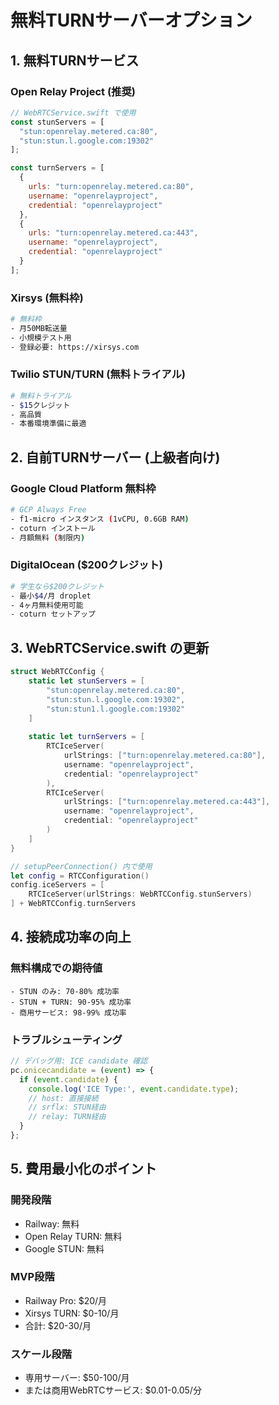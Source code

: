 # 無料TURNサーバーオプション

## 1. 無料TURNサービス

### Open Relay Project (推奨)
```javascript
// WebRTCService.swift で使用
const stunServers = [
  "stun:openrelay.metered.ca:80",
  "stun:stun.l.google.com:19302"
];

const turnServers = [
  {
    urls: "turn:openrelay.metered.ca:80",
    username: "openrelayproject",
    credential: "openrelayproject"
  },
  {
    urls: "turn:openrelay.metered.ca:443",
    username: "openrelayproject", 
    credential: "openrelayproject"
  }
];
```

### Xirsys (無料枠)
```bash
# 無料枠
- 月50MB転送量
- 小規模テスト用
- 登録必要: https://xirsys.com
```

### Twilio STUN/TURN (無料トライアル)
```bash
# 無料トライアル
- $15クレジット
- 高品質
- 本番環境準備に最適
```

## 2. 自前TURNサーバー (上級者向け)

### Google Cloud Platform 無料枠
```bash
# GCP Always Free
- f1-micro インスタンス (1vCPU, 0.6GB RAM)
- coturn インストール
- 月額無料 (制限内)
```

### DigitalOcean ($200クレジット)
```bash
# 学生なら$200クレジット
- 最小$4/月 droplet
- 4ヶ月無料使用可能
- coturn セットアップ
```

## 3. WebRTCService.swift の更新

```swift
struct WebRTCConfig {
    static let stunServers = [
        "stun:openrelay.metered.ca:80",
        "stun:stun.l.google.com:19302",
        "stun:stun1.l.google.com:19302"
    ]
    
    static let turnServers = [
        RTCIceServer(
            urlStrings: ["turn:openrelay.metered.ca:80"],
            username: "openrelayproject",
            credential: "openrelayproject"
        ),
        RTCIceServer(
            urlStrings: ["turn:openrelay.metered.ca:443"],
            username: "openrelayproject",
            credential: "openrelayproject"
        )
    ]
}

// setupPeerConnection() 内で使用
let config = RTCConfiguration()
config.iceServers = [
    RTCIceServer(urlStrings: WebRTCConfig.stunServers)
] + WebRTCConfig.turnServers
```

## 4. 接続成功率の向上

### 無料構成での期待値
```
- STUN のみ: 70-80% 成功率
- STUN + TURN: 90-95% 成功率
- 商用サービス: 98-99% 成功率
```

### トラブルシューティング
```javascript
// デバッグ用: ICE candidate 確認
pc.onicecandidate = (event) => {
  if (event.candidate) {
    console.log('ICE Type:', event.candidate.type);
    // host: 直接接続
    // srflx: STUN経由  
    // relay: TURN経由
  }
};
```

## 5. 費用最小化のポイント

### 開発段階
- Railway: 無料
- Open Relay TURN: 無料
- Google STUN: 無料

### MVP段階  
- Railway Pro: $20/月
- Xirsys TURN: $0-10/月
- 合計: $20-30/月

### スケール段階
- 専用サーバー: $50-100/月
- または商用WebRTCサービス: $0.01-0.05/分